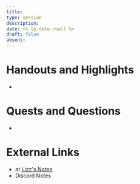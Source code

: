```yaml
---
title: 
type: session
description: 
date: <% tp.date.now() %>
draft: false
absent:
---
```


# Handouts and Highlights
- 
# Quests and Questions
- 
# External Links
- at [Lizz's Notes](https://docs.google.com/document/d/1J33aBWlHE9Q3B2MMNnUZiaMUoW-X7qpKUtETTQmvalc/edit)
- Discord Notes